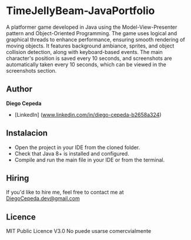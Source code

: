 # TimeJellyBeam-JavaPortfolio
A platformer game developed in Java using the Model-View-Presenter pattern and Object-Oriented Programming. The game uses logical and graphical threads to enhance performance, ensuring smooth rendering of moving objects. It features background ambiance, sprites, and object collision detection, along with keyboard-based events. The main character's position is saved every 10 seconds, and screenshots are automatically taken every 10 seconds, which can be viewed in the screenshots section.

## Author
**Diego Cepeda**
* [LinkedIn] (www.linkedin.com/in/diego-cepeda-b2658a324)

## Instalacion
- Open the project in your IDE from the cloned folder.
- Check that Java 8+ is installed and configured.
- Compile and run the main file in your IDE or from the terminal.

## Hiring
If you'd like to hire me, feel free to contact me at DiegoCepeda.dev@gmail.com

## Licence 
MIT Public Licence V3.0
No puede usarse comercvialmente
